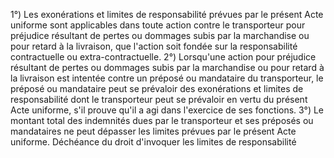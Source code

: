 1°) Les exonérations et limites de responsabilité prévues par le présent Acte uniforme sont applicables dans toute
action contre le transporteur pour préjudice résultant de pertes ou dommages subis par la marchandise ou pour
retard à la livraison, que l'action soit fondée sur la responsabilité contractuelle ou extra-contractuelle.
2°) Lorsqu'une action pour préjudice résultant de pertes ou dommages subis par la marchandise ou pour retard à
la livraison est intentée contre un préposé ou mandataire du transporteur, le préposé ou mandataire peut se
prévaloir des exonérations et limites de responsabilité dont le transporteur peut se prévaloir en vertu du présent
Acte uniforme, s'il prouve qu'il a agi dans l'exercice de ses fonctions.
3°) Le montant total des indemnités dues par le transporteur et ses préposés ou mandataires ne peut dépasser les
limites prévues par le présent Acte uniforme.
Déchéance du droit d'invoquer les limites de responsabilité